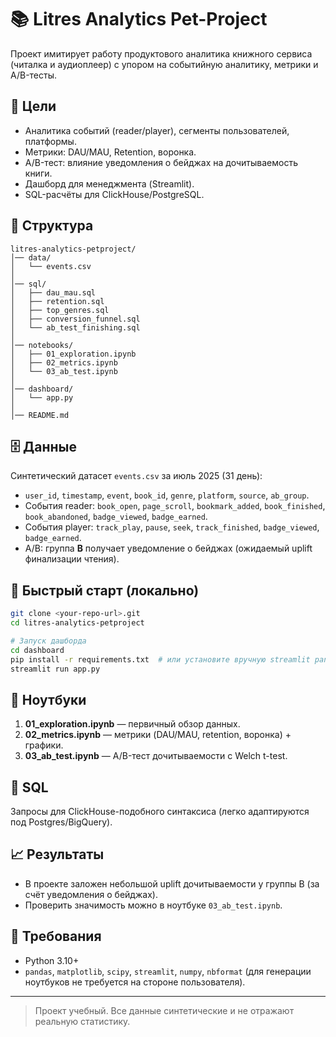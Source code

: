 # 📚 Litres Analytics Pet-Project

Проект имитирует работу продуктового аналитика книжного сервиса (читалка и аудиоплеер) с упором на событийную аналитику, метрики и A/B-тесты.

## 🎯 Цели
- Аналитика событий (reader/player), сегменты пользователей, платформы.
- Метрики: DAU/MAU, Retention, воронка.
- A/B-тест: влияние уведомления о бейджах на дочитываемость книги.
- Дашборд для менеджмента (Streamlit).
- SQL-расчёты для ClickHouse/PostgreSQL.

## 📂 Структура
```
litres-analytics-petproject/
│── data/
│   └── events.csv
│
│── sql/
│   ├── dau_mau.sql
│   ├── retention.sql
│   ├── top_genres.sql
│   ├── conversion_funnel.sql
│   └── ab_test_finishing.sql
│
│── notebooks/
│   ├── 01_exploration.ipynb
│   ├── 02_metrics.ipynb
│   └── 03_ab_test.ipynb
│
│── dashboard/
│   └── app.py
│
│── README.md
```
## 🗄️ Данные
Синтетический датасет `events.csv` за июль 2025 (31 день):
- `user_id`, `timestamp`, `event`, `book_id`, `genre`, `platform`, `source`, `ab_group`.
- События reader: `book_open`, `page_scroll`, `bookmark_added`, `book_finished`, `book_abandoned`, `badge_viewed`, `badge_earned`.
- События player: `track_play`, `pause`, `seek`, `track_finished`, `badge_viewed`, `badge_earned`.
- A/B: группа **B** получает уведомление о бейджах (ожидаемый uplift финализации чтения).

## 🧮 Быстрый старт (локально)
```bash
git clone <your-repo-url>.git
cd litres-analytics-petproject

# Запуск дашборда
cd dashboard
pip install -r requirements.txt  # или установите вручную streamlit pandas matplotlib scipy
streamlit run app.py
```

## 🧪 Ноутбуки
1. **01_exploration.ipynb** — первичный обзор данных.
2. **02_metrics.ipynb** — метрики (DAU/MAU, retention, воронка) + графики.
3. **03_ab_test.ipynb** — A/B-тест дочитываемости с Welch t-test.

## 🧰 SQL
Запросы для ClickHouse-подобного синтаксиса (легко адаптируются под Postgres/BigQuery).

## 📈 Результаты
- В проекте заложен небольшой uplift дочитываемости у группы B (за счёт уведомления о бейджах).
- Проверить значимость можно в ноутбуке `03_ab_test.ipynb`.

## 🔧 Требования
- Python 3.10+
- `pandas`, `matplotlib`, `scipy`, `streamlit`, `numpy`, `nbformat` (для генерации ноутбуков не требуется на стороне пользователя).

---

> Проект учебный. Все данные синтетические и не отражают реальную статистику.